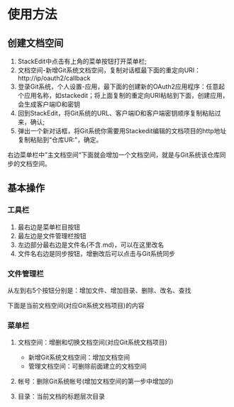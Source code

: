 # 使用方法

## 创建文档空间

1. StackEdit中点击有上角的菜单按钮打开菜单栏;
1. 文档空间-新增Git系统文档空间，复制对话框最下面的重定向URI：http://ip/oauth2/callback
1. 登录Git系统，个人设置-应用，最下面的创建新的OAuth2应用程序：任意起个应用名称，如stackedit；将上面复制的重定向URI粘帖到下面，创建应用，会生成客户端ID和密钥
1. 回到StackEdit，将Git系统的URL、客户端ID和客户端密钥顺序复制粘贴过来，确认;
1. 弹出一个新对话框，将Git系统你需要用Stackedit编辑的文档项目的http地址复制粘贴到“仓库UR:"，确定。

右边菜单栏中”主文档空间“下面就会增加一个文档空间，就是与Git系统该仓库同步的文档空间。

## 基本操作

### 工具栏

1. 最右边是菜单栏目按钮
1. 最左边是文件管理栏按钮
1. 左边部分最右边是文件名(不含.md)，可以在这里改名
1. 文件名右边是同步按钮，增删改后可以点击与Git系统同步

### 文件管理栏

从左到右5个按钮分别是：增加文件、增加目录、删除、改名、查找

下面是当前文档空间(对应Git系统文档项目)的内容

### 菜单栏

1. 文档空间：增删和切换文档空间(对应Git系统文档项目)

    - 新增Git系统文档空间：增加文档空间
    - 管理文档空间：可删除前面建立的文档空间

1. 帐号：删除Git系统帐号(增加文档空间的第一步中增加的)
1. 目录：当前文档的标题层次目录


